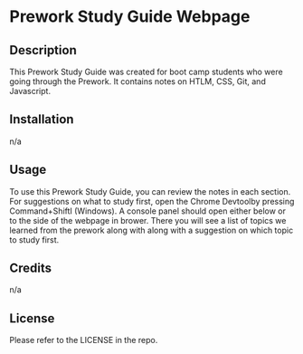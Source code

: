 # Prework Study Guide Webpage

## Description

This Prework Study Guide was created for boot camp students who were going through the Prework. It contains notes on HTLM, CSS, Git, and Javascript.


## Installation

n/a

## Usage

To use this Prework Study Guide, you can review the notes in each section. For suggestions on what to study first, open the Chrome Devtoolby pressing Command+ShiftI (Windows). A console panel should open either below or to the side of the webpage in brower. There you will see a list of topics we learned from the prework along with along with a suggestion on which topic to study first.


## Credits

n/a

## License

Please refer to the LICENSE in the repo. 
